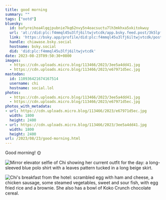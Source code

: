 ```yaml
---
title: good morning
summary: ""
tags: ["ootd"]
bluesky:
  id: bafyreihoa4lqqjpubnie7kq62nvy5n4oacsuctu7lh3mkhxa5xkitokwuy
  url: 'at://did:plc:f4mmql45u3lfj6iltwjvtcdk/app.bsky.feed.post/3k5lpfychu22e'
  link: 'https://bsky.app/profile/did:plc:f4mmql45u3lfj6iltwjvtcdk/post/3k5lpfychu22e'
  handle: chiawase.bsky.social
  hostname: bsky.social
  did: 'did:plc:f4mmql45u3lfj6iltwjvtcdk'
date: 2023-08-23T09:50:30+0800
images:
  - https://cdn.uploads.micro.blog/113466/2023/3ee5a4dd41.jpg
  - https://cdn.uploads.micro.blog/113466/2023/e67971d5ec.jpg
mastodon:
  id: 110936421674167514
  username: chi
  hostname: social.lol
photos:
  - https://cdn.uploads.micro.blog/113466/2023/3ee5a4dd41.jpg
  - https://cdn.uploads.micro.blog/113466/2023/e67971d5ec.jpg
photos_with_metadata:
- url: https://cdn.uploads.micro.blog/113466/2023/e67971d5ec.jpg
  width: 1800
  height: 2400
- url: https://cdn.uploads.micro.blog/113466/2023/3ee5a4dd41.jpg
  width: 1800
  height: 2400
url: /2023/08/23/good-morning.html
---
```


Good morning! 🌞

![Mirror elevator selfie of Chi showing her current outfit for the day: a long-sleeved blue polo shirt with a leaves pattern tucked in a long beige skirt.](https://chisenires.design/uploads/2023/e67971d5ec.jpg)

![Chi's breakfast from the hotel: scrambled egg with ham and cheese, a chicken sausage, some steamed vegetables, sweet and sour fish, with egg fried rice and a brownie. She also has a bowl of Koko Crunch chocolate cereal.](https://chisenires.design/uploads/2023/3ee5a4dd41.jpg)
